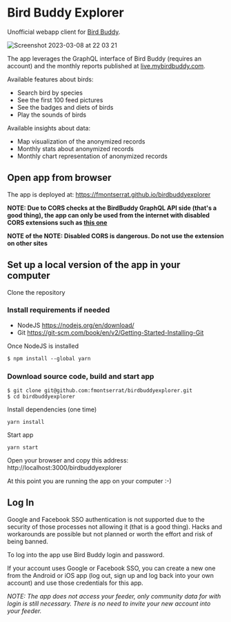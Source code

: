 # Bird Buddy Explorer

Unofficial webapp client for [Bird Buddy](https://mybirdbuddy.com/). 

![Screenshot 2023-03-08 at 22 03 21](https://user-images.githubusercontent.com/936743/223857131-ece725ce-37dc-44e4-8542-22ad694732b5.png)

The app leverages the GraphQL interface of Bird Buddy (requires an account) and the monthly reports published at [live.mybirdbuddy.com](https://live.mybirdbuddy.com).

Available features about birds:

- Search bird by species
- See the first 100 feed pictures
- See the badges and diets of birds
- Play the sounds of birds

Available insights about data:

- Map visualization of the anonymized records
- Monthly stats about anonymized records
- Monthly chart representation of anonymized records

## Open app from browser
The app is deployed at:
https://fmontserrat.github.io/birdbuddyexplorer

**NOTE: Due to CORS checks at the BirdBuddy GraphQL API side (that's a good thing), the app can only be used from the internet with disabled CORS extensions such as [this one](https://chrome.google.com/webstore/detail/allow-cors-access-control/lhobafahddgcelffkeicbaginigeejlf?hl=en)**

**NOTE of the NOTE: Disabled CORS is dangerous. Do not use the extension on other sites**

## Set up a local version of the app in your computer

Clone the repository

### Install requirements if needed

- NodeJS https://nodejs.org/en/download/
- Git https://git-scm.com/book/en/v2/Getting-Started-Installing-Git

Once NodeJS is installed

```handlebars
$ npm install --global yarn
```

### Download source code, build and start app

```
$ git clone git@github.com:fmontserrat/birdbuddyexplorer.git
$ cd birdbuddyexplorer
```

Install dependencies (one time)
```
yarn install
```

Start app
```
yarn start
```

Open your browser and copy this address:
http://localhost:3000/birdbuddyexplorer

At this point you are running the app on your computer :-)

## Log In

Google and Facebook SSO authentication is not supported due to the security of those processes not allowing it (that is a good thing). Hacks and workarounds are possible but not planned or worth the effort and risk of being banned.

To log into the app use Bird Buddy login and password. 

If your account uses Google or Facebook SSO, you can create a new one from the Android or iOS app (log out, sign up and log back into your own account) and use those credentials for this app.

*NOTE: The app does not access your feeder, only community data for with login is still necessary. There is no need to invite your new account into your feeder.*
